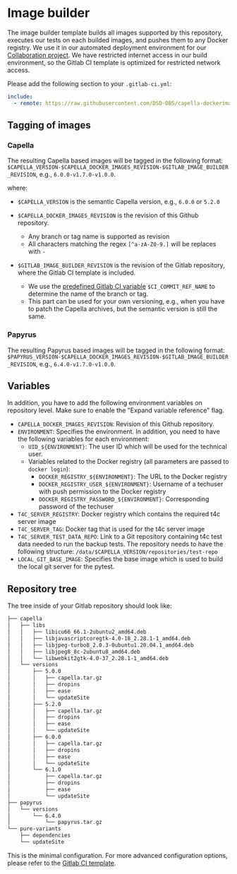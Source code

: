 <!--
 ~ SPDX-FileCopyrightText: Copyright DB InfraGO AG and contributors
 ~ SPDX-License-Identifier: Apache-2.0
 -->

# Image builder

The image builder template builds all images supported by this repository, executes our
tests on each builded images, and pushes them to any Docker registry. We use it in our
automated deployment environment for our [Collaboration project](https://github.com/DSD-DBS/capella-collab-manager).
We have restricted internet access in our build environment,
so the Gitlab CI template is optimized for restricted network access.

Please add the following section to your `.gitlab-ci.yml`:

```yaml
include:
  - remote: https://raw.githubusercontent.com/DSD-DBS/capella-dockerimages/${CAPELLA_DOCKER_IMAGES_REVISION}/ci-templates/gitlab/image-builder.yml
```

## Tagging of images

### Capella

The resulting Capella based images will be tagged in the following format:
`$CAPELLA_VERSION-$CAPELLA_DOCKER_IMAGES_REVISION-$GITLAB_IMAGE_BUILDER_REVISION`, e.g., `6.0.0-v1.7.0-v1.0.0`.

where:

- `$CAPELLA_VERSION` is the semantic Capella version, e.g., `6.0.0` or `5.2.0`
- `$CAPELLA_DOCKER_IMAGES_REVISION` is the revision of this Github repository.

  - Any branch or tag name is supported as revision
  - All characters matching the regex `[^a-zA-Z0-9.]` will be replaces with `-`

- `$GITLAB_IMAGE_BUILDER_REVISION` is the revision of the Gitlab repository, where the Gitlab CI template is included.

  - We use the [predefined Gitlab CI variable](https://docs.gitlab.com/ee/ci/variables/predefined_variables.html) `$CI_COMMIT_REF_NAME` to determine the name of the branch or tag.
  - This part can be used for your own versioning, e.g., when you have to patch the Capella archives, but the semantic version is still the same.

### Papyrus

The resulting Papyrus based images will be tagged in the following format:
`$PAPYRUS_VERSION-$CAPELLA_DOCKER_IMAGES_REVISION-$GITLAB_IMAGE_BUILDER_REVISION`, e.g., `6.4.0-v1.7.0-v1.0.0`.

## Variables

In addition, you have to add the following environment variables on repository level.
Make sure to enable the "Expand variable reference" flag.

- `CAPELLA_DOCKER_IMAGES_REVISION`: Revision of this Github repository.
- `ENVIRONMENT`: Specifies the environment. In addition, you need to have the following variables for each environment:
  - `UID_${ENVIRONMENT}`: The user ID which will be used for the technical user.
  - Variables related to the Docker registry (all parameters are passed to `docker login`):
    - `DOCKER_REGISTRY_${ENVIRONMENT}`: The URL to the Docker registry
    - `DOCKER_REGISTRY_USER_${ENVIRONMENT}`: Username of a techuser with push permission to the Docker registry
    - `DOCKER_REGISTRY_PASSWORD_${ENVIRONMENT}`: Corresponding password of the techuser
- `T4C_SERVER_REGISTRY`: Docker registry which contains the required t4c server image
- `T4C_SERVER_TAG`: Docker tag that is used for the t4c server image
- `T4C_SERVER_TEST_DATA_REPO`: Link to a Git repository containing t4c test data needed to run the backup tests.
  The repository needs to have the following structure: `/data/$CAPELLA_VERSION/repositories/test-repo`
- `LOCAL_GIT_BASE_IMAGE`: Specifies the base image which is used to build the local git server for the pytest.

## Repository tree

The tree inside of your Gitlab repository should look like:

```zsh
├── capella
│   ├── libs
│   │   ├── libicu66_66.1-2ubuntu2_amd64.deb
│   │   ├── libjavascriptcoregtk-4.0-18_2.28.1-1_amd64.deb
│   │   ├── libjpeg-turbo8_2.0.3-0ubuntu1.20.04.1_amd64.deb
│   │   ├── libjpeg8_8c-2ubuntu8_amd64.deb
│   │   └── libwebkit2gtk-4.0-37_2.28.1-1_amd64.deb
│   └── versions
│       ├── 5.0.0
│       │   ├── capella.tar.gz
│       │   ├── dropins
│       │   ├── ease
│       │   └── updateSite
│       ├── 5.2.0
│       │   ├── capella.tar.gz
│       │   ├── dropins
│       │   ├── ease
│       │   └── updateSite
│       ├── 6.0.0
│       │   ├── capella.tar.gz
│       │   ├── dropins
│       │   ├── ease
│       │   └── updateSite
│       └── 6.1.0
│           ├── capella.tar.gz
│           ├── dropins
│           ├── ease
│           └── updateSite
├── papyrus
│   └── versions
│       └── 6.4.0
│           └── papyrus.tar.gz
└── pure-variants
    ├── dependencies
    └── updateSite
```

This is the minimal configuration. For more advanced configuration options,
please refer to the [Gitlab CI template](https://github.com/DSD-DBS/capella-dockerimages/blob/main/ci-templates/gitlab/image-builder.yml).
